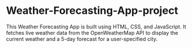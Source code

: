 # Weather-Forecasting-App-project
This Weather Forecasting App is built using HTML, CSS, and JavaScript. It fetches live weather data from the OpenWeatherMap API to display the current weather and a 5-day forecast for a user-specified city.  
